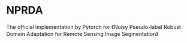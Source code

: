 # NPRDA
The official implementation by Pytorch for 《Noisy Pseudo-label Robust Domain Adaptation for Remote Sensing Image Segmentation》
